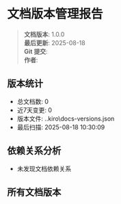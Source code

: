 ﻿# 文档版本管理报告

<!-- 版本信息 -->
> **文档版本**: 1.0.0  
> **最后更新**: 2025-08-18  
> **Git 提交**:   
> **作者**: 
<!-- /版本信息 -->


## 版本统计

- 总文档数: 0
- 近7天变更: 0
- 版本文件: .\.kiro\docs-versions.json
- 最后扫描: 2025-08-18 10:30:09

## 依赖关系分析

- 未发现文档依赖关系

## 所有文档版本


